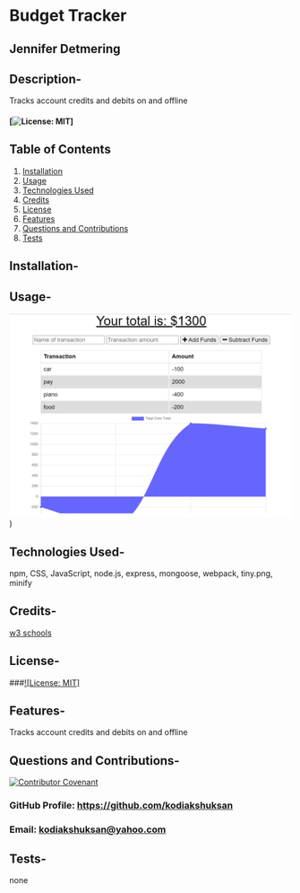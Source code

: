# Budget Tracker

## Jennifer Detmering

## Description-

Tracks account credits and debits on and offline

#### [![License: MIT](https://img.shields.io/badge/License-MIT-yellow.svg)]

## Table of Contents

1. [Installation](#installation)
2. [Usage](#usage)
3. [Technologies Used](#technologies_used)
4. [Credits](#credits)
5. [License](#license)
6. [Features](#features)
7. [Questions and Contributions](#questions_and_contributions)
8. [Tests](#tests)

## Installation-

## Usage-

![transactions](Develop/public/icons/transactions.png))

## Technologies Used-

npm, CSS, JavaScript, node.js, express, mongoose, webpack, tiny.png, minify

## Credits-

[w3 schools](https://w3schools.com)

## License-

###[![License: MIT]](https://opensource.org/licenses/MIT)

## Features-

Tracks account credits and debits on and offline

## Questions and Contributions-

[![Contributor Covenant](https://img.shields.io/badge/Contributor%20Covenant-2.0-4baaaa.svg)](code_of_conduct.md)

### GitHub Profile: https://github.com/kodiakshuksan

### Email: kodiakshuksan@yahoo.com

## Tests-

none

